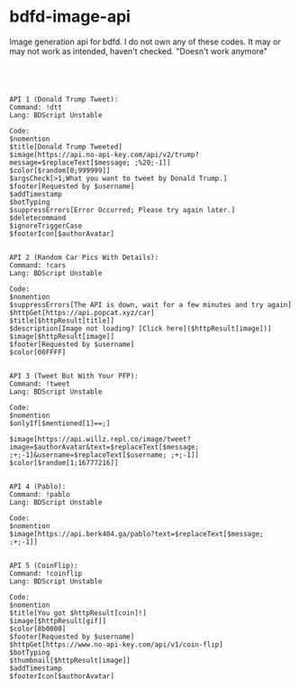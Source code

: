 # bdfd-image-api
Image generation api for bdfd. I do not own any of these codes. It may or may not work as intended, haven't checked.
"Doesn't work anymore"

````````````````````````````````````````````````````````````




API 1 (Donald Trump Tweet):
Command: !dtt
Lang: BDScript Unstable

Code:
$nomention
$title[Donald Trump Tweeted]
$image[https://api.no-api-key.com/api/v2/trump?message=$replaceText[$message; ;%20;-1]]
$color[$random[0;999999]]
$argsCheck[>1;What you want to tweet by Donald Trump.]
$footer[Requested by $username]
$addTimestamp
$botTyping
$suppressErrors[Error Occurred; Please try again later.]
$deletecommand
$ignoreTriggerCase
$footerIcon[$authorAvatar]

````````````````````````````````````````````````````````````
````````````````````````````````````````````````````````````

API 2 (Random Car Pics With Details):
Command: !cars
Lang: BDScript Unstable

Code:
$nomention
$suppressErrors[The API is down, wait for a few minutes and try again]
$httpGet[https://api.popcat.xyz/car]
$title[$httpResult[title]]
$description[Image not loading? [Click here]($httpResult[image])]
$image[$httpResult[image]]
$footer[Requested by $username]
$color[00FFFF]

````````````````````````````````````````````````````````````
````````````````````````````````````````````````````````````

API 3 (Tweet But With Your PFP):
Command: !tweet
Lang: BDScript Unstable

Code:
$nomention
$onlyIf[$mentioned[1]==;]

$image[https://api.willz.repl.co/image/tweet?image=$authorAvatar&text=$replaceText[$message; ;+;-1]&username=$replaceText[$username; ;+;-1]]
$color[$random[1;16777216]]

````````````````````````````````````````````````````````````
````````````````````````````````````````````````````````````

API 4 (Pablo):
Command: !pablo
Lang: BDScript Unstable

Code:
$nomention
$image[https://api.berk404.ga/pablo?text=$replaceText[$message; ;+;-1]]

````````````````````````````````````````````````````````````
````````````````````````````````````````````````````````````

API 5 (CoinFlip):
Command: !coinflip
Lang: BDScript Unstable

Code:
$nomention
$title[You got $httpResult[coin]!]
$image[$httpResult[gif]]
$color[8b0000]
$footer[Requested by $username] 
$httpGet[https://www.no-api-key.com/api/v1/coin-flip]
$botTyping
$thumbnail[$httpResult[image]]
$addTimestamp
$footerIcon[$authorAvatar]

